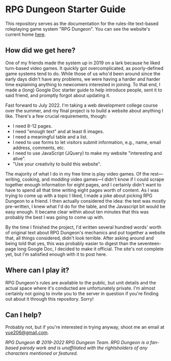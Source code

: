 # RPG Dungeon Starter Guide
This repository serves as the documentation for the rules-lite text-based roleplaying game system "RPG Dungeon". You can see the website's current home [here](http://rpgdungeon.epicgamer.org). 

## How did we get here?
One of my friends made the system up in 2019 on a lark because he liked turn-based video games. It quickly got overcomplicated, as poorly-defined game systems tend to do. While those of us who'd been around since the early days didn't have any problems, we were having a harder and harder time explaining anything to newcomers interested in joining. To that end, I made a (long) Google Doc starter guide to help introduce people, sent it to said friend, and promptly forgot about updating it.

Fast forward to July 2022. I'm taking a web development college course over the summer, and my final project is to build a website about anything I like. There's a few crucial requirements, though:

- I need 8-12 pages.
- I need "enough text" and at least 6 images.
- I need a meaningful table and a list.
- I need to use forms to let visitors submit information, e.g., name, email address, comments, etc.
- I need to use JavaScript (JQuery) to make my website "interesting and alive".
- "Use your creativity to build this website".

The majority of what I do in my free time is play video games. Of the rest—writing, cooking, and *modding* video games—I didn't know if I could scrape together enough information for eight pages, and I certainly didn't want to have to spend all that time writing eight pages worth of content. As I was trying to come up with a topic I liked, I made a joke about picking RPG Dungeon to a friend. I then actually considered the idea: the text was mostly pre-written, I knew what I'd do for the table, and the Javascript bit would be easy enough. It became clear within about ten minutes that this was probably the best I was going to come up with.

By the time I finished the project, I'd written several hundred words' worth of original text about RPG Dungeon's mechanics and put together a website that, all things considered, didn't look terrible. After asking around and being told that yes, this was probably easier to digest than the seventeen-page long Google Doc, I decided to make it official. The site's not complete yet, but I'm satisfied enough with it to post here.

## Where can I play it?
RPG Dungeon's rules are available to the public, but unit details and the actual space where it's conducted are unfortunately private. I'm almost certainly not going to invite you to the server in question if you're finding out about it through this repository. Sorry!

## Can I help?
Probably not, but if you're interested in trying anyway, shoot me an email at yue206@gmail.com.

*RPG Dungeon &copy; 2019-2022 RPG Dungeon Team. RPG Dungeon is a fan-based parody work and is unaffiliated with the rightsholders of any characters mentioned or featured.*
